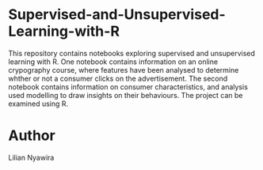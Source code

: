 # Supervised-and-Unsupervised-Learning-with-R
This repository contains notebooks exploring supervised and unsupervised learning with R. 
One notebook contains information on an online
crypography course, where features have been analysed to determine whther or not a consumer clicks on the advertisement. 
The second notebook contains information on consumer characteristics, and analysis used modelling to draw insights on their behaviours.
The project can be examined using R. 
# Author
Lilian Nyawira
